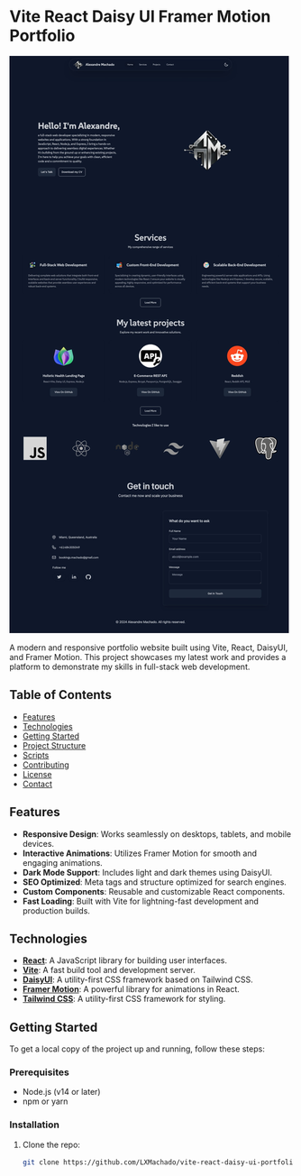 # Vite React Daisy UI Framer Motion Portfolio

![Project Preview](/public/images/screen/portfolio_alexandremachado.jpeg)

A modern and responsive portfolio website built using Vite, React, DaisyUI, and Framer Motion. This project showcases my latest work and provides a platform to demonstrate my skills in full-stack web development.

## Table of Contents

- [Features](#features)
- [Technologies](#technologies)
- [Getting Started](#getting-started)
- [Project Structure](#project-structure)
- [Scripts](#scripts)
- [Contributing](#contributing)
- [License](#license)
- [Contact](#contact)

## Features

- **Responsive Design**: Works seamlessly on desktops, tablets, and mobile devices.
- **Interactive Animations**: Utilizes Framer Motion for smooth and engaging animations.
- **Dark Mode Support**: Includes light and dark themes using DaisyUI.
- **SEO Optimized**: Meta tags and structure optimized for search engines.
- **Custom Components**: Reusable and customizable React components.
- **Fast Loading**: Built with Vite for lightning-fast development and production builds.

## Technologies

- **[React](https://reactjs.org/)**: A JavaScript library for building user interfaces.
- **[Vite](https://vitejs.dev/)**: A fast build tool and development server.
- **[DaisyUI](https://daisyui.com/)**: A utility-first CSS framework based on Tailwind CSS.
- **[Framer Motion](https://www.framer.com/motion/)**: A powerful library for animations in React.
- **[Tailwind CSS](https://tailwindcss.com/)**: A utility-first CSS framework for styling.

## Getting Started

To get a local copy of the project up and running, follow these steps:

### Prerequisites

- Node.js (v14 or later)
- npm or yarn

### Installation

1. Clone the repo:

   ```sh
   git clone https://github.com/LXMachado/vite-react-daisy-ui-portfolio.git
